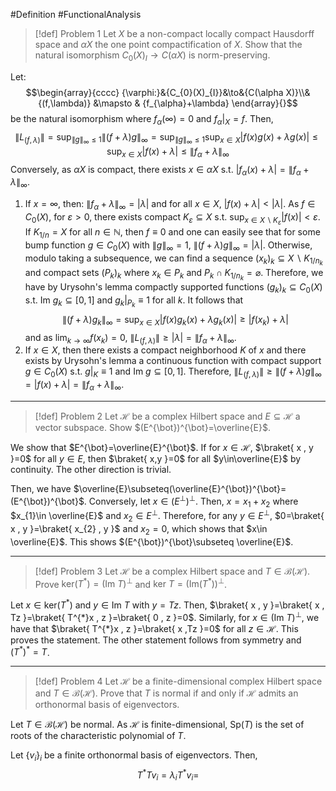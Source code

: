 #Definition #FunctionalAnalysis 

> [!def] Problem 1
> Let $X$ be a non-compact locally compact Hausdorff space and $\alpha X$ the one point compactification of $X$. Show that the natural isomorphism $C_{0}(X)_{I}\to C(\alpha X)$ is norm-preserving.

Let: $$\begin{array}{cccc} {\varphi:}&{C_{0}(X)_{I}}&\to&{C(\alpha X)}\\&{(f,\lambda)} &\mapsto & {f_{\alpha}+\lambda} \end{array}{}$$be the natural isomorphism where $f_{\alpha}(\infty)=0$ and $f_{\alpha}|_{X}=f$.  Then,
$$\left\| L_{(f,\lambda)} \right\| =\sup_{\|g\|_{\infty}\leq 1}\|(f+\lambda)g\|_{\infty}=\sup_{\left\| g \right\| _{\infty}\leq 1}\sup_{x\in X}\left| f(x)g(x)+\lambda g(x) \right|\leq \sup_{x\in X}\left| f(x)+\lambda \right| \leq\|f_{\alpha}+\lambda \|_{\infty}$$Conversely, as $\alpha X$ is compact, there exists $x\in \alpha X$ s.t. $|f_{\alpha}(x)+\lambda|=\|f_{\alpha}+\lambda\|_{\infty}$. 
1. If $x=\infty$, then: $\left\| f_{\alpha}+\lambda \right\|_{\infty}=\left| \lambda \right|$ and for all $x\in X$, $\left| f(x)+\lambda \right|<\left| \lambda \right|$. As $f\in C_{0}(X)$, for $\varepsilon>0$, there exists compact $K_{\varepsilon}\subseteq X$ s.t. $\sup_{x\in X \backslash K_{\varepsilon}}\left| f(x) \right|<\varepsilon$. If $K_{1 / n}=X$ for all $n\in \mathbb{N}$, then $f\equiv 0$ and one can easily see that for some bump function $g\in C_{0}(X)$ with $\|g\|_{\infty}=1$, $\|(f+\lambda)g\|_{\infty}=\left| \lambda \right|$. Otherwise, modulo taking a subsequence, we can find a sequence $(x_{k})_{k}\subseteq X \backslash K_{1 / n_{k}}$ and compact sets $(P_{k})_{k}$ where $x_{k}\in P_{k}$ and $P_{k}\cap K_{1 / n_{k}}=\varnothing$. Therefore, we have by Urysohn's lemma compactly supported functions $(g_{k})_{k}\subseteq C_{0}(X)$ s.t. $\text{Im }g_{k}\subseteq[0,1]$ and $g_{k}|_{P_{k}}\equiv1$ for all $k$. It follows that $$\left\| (f+\lambda)g_{k} \right\|_{\infty}=\sup_{x\in X}\left| f(x)g_{k}(x)+\lambda g_{k}(x) \right| \geq \left| f(x_{k})+\lambda \right| $$and as $\lim_{ k \to \infty }f(x_{k})=0$, $\|L_{(f,\lambda)}\|\geq \left| \lambda \right|=\left\| f_{\alpha}+\lambda \right\|_{\infty}$.
3. If $x\in X$, then there exists a compact neighborhood $K$ of $x$ and there exists by Urysohn's lemma a continuous function with compact support $g\in C_{0}(X)$ s.t. $g|_{K}\equiv1$ and $\text{Im }g\subseteq[0,1]$. Therefore, $\|L_{(f,\lambda)}\|\geq\|(f+\lambda)g\|_{\infty}=\left| f(x)+\lambda \right|=\left\| f_{\alpha}+\lambda \right\|_{\infty}$.
---
> [!def] Problem 2
> Let $\mathcal{H}$ be a complex Hilbert space and $E\subseteq \mathcal{H}$ a vector subspace. Show $(E^{\bot})^{\bot}=\overline{E}$.

We show that $E^{\bot}=\overline{E}^{\bot}$. If for $x\in \mathcal{H}$, $\braket{ x , y }=0$ for all $y\in E$, then $\braket{ x,y  }=0$ for all $y\in\overline{E}$ by continuity. The other direction is trivial. 

Then, we have $\overline{E}\subseteq(\overline{E}^{\bot})^{\bot}=(E^{\bot})^{\bot}$. Conversely, let $x\in (E^{\bot})^{\bot}$. Then, $x=x_{1}+x_{2}$ where $x_{1}\in \overline{E}$ and $x_{2}\in E^{\bot}$. Therefore, for any $y\in E^{\bot}$, $0=\braket{ x , y }=\braket{ x_{2} , y }$ and $x_{2}= 0$, which shows that $x\in \overline{E}$. This shows $(E^{\bot})^{\bot}\subseteq \overline{E}$.

---
> [!def] Problem 3
> Let $\mathcal{H}$ be a complex Hilbert space and $T\in \mathcal{B}(\mathcal{H})$. Prove $\text{ker}(T^{*})=(\text{Im }T)^{\bot}$ and $\text{ker }T=(\text{Im}(T^{*}))^{\bot}$.

Let $x\in \text{ker}(T^{*})$ and $y\in \text{Im }T$ with $y=Tz$. Then, $\braket{ x , y }=\braket{ x , Tz }=\braket{ T^{*}x , z }=\braket{ 0 , z }=0$. Similarly, for $x\in (\text{Im }T)^{\bot}$, we have that $\braket{ T^{*}x , z }=\braket{ x ,Tz  }=0$ for all $z\in \mathcal{H}$. This proves the statement. The other statement follows from symmetry and $(T^{*})^{*}=T$.

---
> [!def] Problem 4
> Let $\mathcal{H}$ be a finite-dimensional complex Hilbert space and $T\in \mathcal{B}(\mathcal{H})$. Prove that $T$ is normal if and only if $\mathcal{H}$ admits an orthonormal basis of eigenvectors.

Let $T\in \mathcal{B}(\mathcal{H})$ be normal. As $\mathcal{H}$ is finite-dimensional, $\text{Sp}(T)$ is the set of roots of the characteristic polynomial of $T$. 

Let $\{ v_{i} \}_{i}$ be a finite orthonormal basis of eigenvectors. Then, 
$$T^{*}T v_{i}=\lambda_{i}T^{*}v_{i}=$$